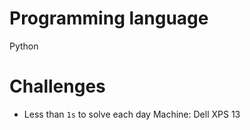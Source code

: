 # Programming language

Python

# Challenges

- Less than `1s` to solve each day
Machine: Dell XPS 13
